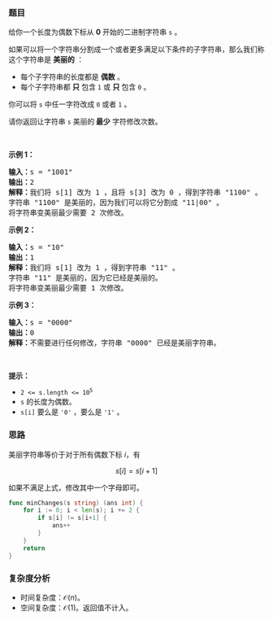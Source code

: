 ### 题目

<p>给你一个长度为偶数下标从 <strong>0</strong>&nbsp;开始的二进制字符串&nbsp;<code>s</code>&nbsp;。</p>

<p>如果可以将一个字符串分割成一个或者更多满足以下条件的子字符串，那么我们称这个字符串是 <strong>美丽的</strong>&nbsp;：</p>

<ul>
	<li>每个子字符串的长度都是 <strong>偶数</strong>&nbsp;。</li>
	<li>每个子字符串都 <strong>只</strong>&nbsp;包含 <code>1</code>&nbsp;或 <strong>只</strong>&nbsp;包含 <code>0</code>&nbsp;。</li>
</ul>

<p>你可以将 <code>s</code>&nbsp;中任一字符改成&nbsp;<code>0</code>&nbsp;或者&nbsp;<code>1</code>&nbsp;。</p>

<p>请你返回让字符串 <code>s</code>&nbsp;美丽的<strong>&nbsp;最少</strong>&nbsp;字符修改次数。</p>

<p>&nbsp;</p>

<p><strong class="example">示例 1：</strong></p>

<pre>
<b>输入：</b>s = "1001"
<b>输出：</b>2
<b>解释：</b>我们将 s[1] 改为 1 ，且将 s[3] 改为 0 ，得到字符串 "1100" 。
字符串 "1100" 是美丽的，因为我们可以将它分割成 "11|00" 。
将字符串变美丽最少需要 2 次修改。
</pre>

<p><strong class="example">示例 2：</strong></p>

<pre>
<b>输入：</b>s = "10"
<b>输出：</b>1
<b>解释：</b>我们将 s[1] 改为 1 ，得到字符串 "11" 。
字符串 "11" 是美丽的，因为它已经是美丽的。
将字符串变美丽最少需要 1 次修改。
</pre>

<p><strong class="example">示例 3：</strong></p>

<pre>
<b>输入：</b>s = "0000"
<b>输出：</b>0
<b>解释：</b>不需要进行任何修改，字符串 "0000" 已经是美丽字符串。
</pre>

<p>&nbsp;</p>

<p><strong>提示：</strong></p>

<ul>
	<li><code>2 &lt;= s.length &lt;= 10<sup>5</sup></code></li>
	<li><code>s</code>&nbsp;的长度为偶数。</li>
	<li><code>s[i]</code>&nbsp;要么是&nbsp;<code>'0'</code>&nbsp;，要么是&nbsp;<code>'1'</code> 。</li>
</ul>



### 思路

美丽字符串等价于对于所有偶数下标 $i$，有

$$s[i] = s[i+1]$$

如果不满足上式，修改其中一个字母即可。

```go  
func minChanges(s string) (ans int) {
	for i := 0; i < len(s); i += 2 {
		if s[i] != s[i+1] {
			ans++
		}
	}
	return
}
```

### 复杂度分析

- 时间复杂度：$\mathcal{O}(n)$。
- 空间复杂度：$\mathcal{O}(1)$。返回值不计入。
